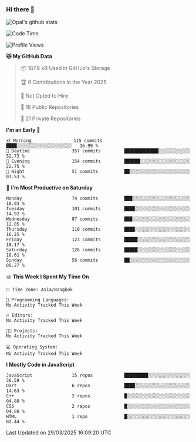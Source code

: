 ### Hi there 👋

![Opal's github stats](https://github-readme-stats.vercel.app/api?username=coolkidneversleep&count_private=true&show_icons=true&theme=radical)


<!--START_SECTION:waka-->
![Code Time](http://img.shields.io/badge/Code%20Time-64%20hrs%2038%20mins-blue)

![Profile Views](http://img.shields.io/badge/Profile%20Views-0-blue)

**🐱 My GitHub Data** 

> 📦 187.6 kB Used in GitHub's Storage 
 > 
> 🏆 8 Contributions in the Year 2025
 > 
> 🚫 Not Opted to Hire
 > 
> 📜 16 Public Repositories 
 > 
> 🔑 21 Private Repositories 
 > 
**I'm an Early 🐤** 

```text
🌞 Morning                115 commits         ████░░░░░░░░░░░░░░░░░░░░░   16.99 % 
🌆 Daytime                357 commits         █████████████░░░░░░░░░░░░   52.73 % 
🌃 Evening                154 commits         ██████░░░░░░░░░░░░░░░░░░░   22.75 % 
🌙 Night                  51 commits          ██░░░░░░░░░░░░░░░░░░░░░░░   07.53 % 
```
📅 **I'm Most Productive on Saturday** 

```text
Monday                   74 commits          ███░░░░░░░░░░░░░░░░░░░░░░   10.93 % 
Tuesday                  101 commits         ████░░░░░░░░░░░░░░░░░░░░░   14.92 % 
Wednesday                87 commits          ███░░░░░░░░░░░░░░░░░░░░░░   12.85 % 
Thursday                 110 commits         ████░░░░░░░░░░░░░░░░░░░░░   16.25 % 
Friday                   123 commits         █████░░░░░░░░░░░░░░░░░░░░   18.17 % 
Saturday                 126 commits         █████░░░░░░░░░░░░░░░░░░░░   18.61 % 
Sunday                   56 commits          ██░░░░░░░░░░░░░░░░░░░░░░░   08.27 % 
```


📊 **This Week I Spent My Time On** 

```text
🕑︎ Time Zone: Asia/Bangkok

💬 Programming Languages: 
No Activity Tracked This Week

🔥 Editors: 
No Activity Tracked This Week

🐱‍💻 Projects: 
No Activity Tracked This Week

💻 Operating System: 
No Activity Tracked This Week
```

**I Mostly Code in JavaScript** 

```text
JavaScript               15 repos            █████████░░░░░░░░░░░░░░░░   36.59 % 
Dart                     6 repos             ████░░░░░░░░░░░░░░░░░░░░░   14.63 % 
C++                      2 repos             █░░░░░░░░░░░░░░░░░░░░░░░░   04.88 % 
CSS                      2 repos             █░░░░░░░░░░░░░░░░░░░░░░░░   04.88 % 
HTML                     1 repo              █░░░░░░░░░░░░░░░░░░░░░░░░   02.44 % 
```




 Last Updated on 29/03/2025 16:09:20 UTC
<!--END_SECTION:waka-->
